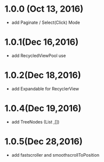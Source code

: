 # 1.0.0 (Oct 13, 2016)

- add Paginate / Select(Click) Mode

# 1.0.1(Dec 16,2016)

- add RecycledViewPool use

# 1.0.2(Dec 18,2016)

- add Expandable for RecyclerView

# 1.0.4(Dec 19,2016)

- add TreeNodes (List ,[])

# 1.0.5(Dec 28,2016)

- add fastscroller and smoothscrollToPosition
